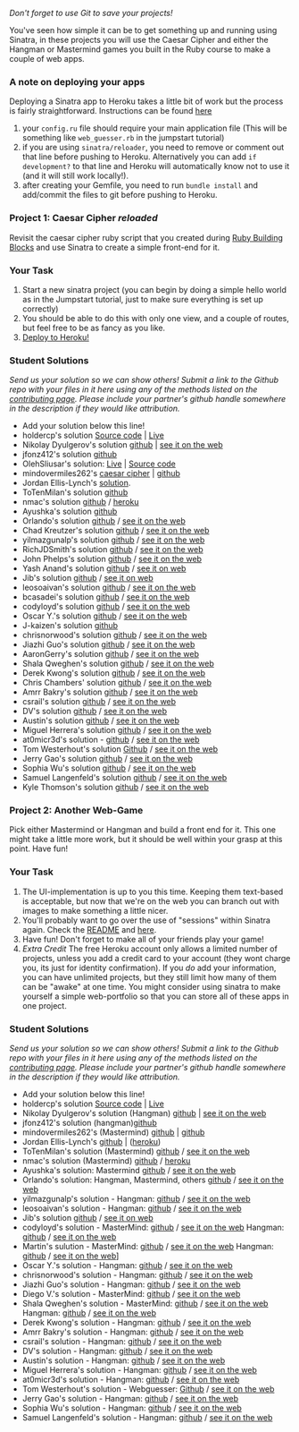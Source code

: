 *Don't forget to use Git to save your projects!*

You've seen how simple it can be to get something up and running using Sinatra, in these projects you will use the Caesar Cipher and either the Hangman or Mastermind games you built in the Ruby course to make a couple of web apps.

### A note on deploying your apps
Deploying a Sinatra app to Heroku takes a little bit of work but the process is fairly straightforward. Instructions can be found [here](https://devcenter.heroku.com/articles/rack#sinatra)

1. your `config.ru` file should require your main application file (This will be something like `web_guesser.rb` in the jumpstart tutorial)
2. if you are using `sinatra/reloader`, you need to remove or comment out that line before pushing to Heroku.  Alternatively you can add `if development?` to that line and Heroku will automatically know not to use it (and it will still work locally!).
3. after creating your Gemfile, you need to run `bundle install` and add/commit the files to git before pushing to Heroku.

### Project 1: Caesar Cipher _reloaded_

Revisit the caesar cipher ruby script that you created during [Ruby Building Blocks](http://www.theodinproject.com/ruby-programming/building-blocks) and use Sinatra to create a simple front-end for it.

### Your Task

1. Start a new sinatra project (you can begin by doing a simple hello world as in the Jumpstart tutorial, just to make sure everything is set up correctly)
2. You should be able to do this with only one view, and a couple of routes, but feel free to be as fancy as you like.
3. [Deploy to Heroku!](https://devcenter.heroku.com/articles/rack#sinatra)

### Student Solutions

*Send us your solution so we can show others! Submit a link to the Github repo with your files in it here using any of the methods listed on the [contributing page](http://github.com/TheOdinProject/curriculum/blob/master/contributing.md).  Please include your partner's github handle somewhere in the description if they would like attribution.*

* Add your solution below this line!
* holdercp's solution [Source code](https://github.com/holdercp/caesar_cipher_sinatra) | [Live](https://glacial-falls-15610.herokuapp.com/)
* Nikolay Dyulgerov's solution [github](https://github.com/NicolayD/sinatra-odin) | [see it on the web](https://sinatra-odin.herokuapp.com/)
* jfonz412's solution [github](https://github.com/jfonz412/caesar_online)
* OlehSliusar's solution: [Live](https://caesar-cipher-reloaded-0.herokuapp.com/) | [Source code](https://github.com/OlehSliusar/caesar_cipher_reloaded)
* mindovermiles262's [caesar cipher](https://fast-citadel-19591.herokuapp.com/) | [github](https://github.com/mindovermiles262/caesar-cipher)
* Jordan Ellis-Lynch's [solution](https://blooming-ravine-82875.herokuapp.com/).
* ToTenMilan's solution [github](https://github.com/ToTenMilan/the_odin_project/tree/master/rails/sinatra/caesar_cipher)
* nmac's solution [github](https://github.com/nmacawile/sinatra_converted_projects) / [heroku](https://infinite-scrubland-80707.herokuapp.com/caesarcipher)
* Ayushka's solution [github](https://github.com/ayushkamadji/caesar_cipher)
* Orlando's solution [github](https://github.com/orlandodan14/Ruby-on-Rails/tree/master/Sinatra/caesar_cipher) / [see it on the web](https://sheltered-mountain-39747.herokuapp.com/caesar_cipher.erb)
* Chad Kreutzer's solution [github](https://github.com/ChadKreutzer/sinatra_cipher) / [see it on the web](https://salty-hamlet-78507.herokuapp.com/)
* yilmazgunalp's solution [github](https://github.com/yilmazgunalp/RoR/tree/master/Sinatra/caesar_chiper) / [see it on the web](https://gentle-everglades-11877.herokuapp.com/)
* RichJDSmith's solution [github](https://github.com/richjdsmith/sinatra_caeser) / [see it on the web](https://secret-shelf-31692.herokuapp.com)
* John Phelps's solution [github](https://github.com/jphelps413/odin-sinatra-caesar) / [see it on the web](https://jphelps413-sinatra-caesar.herokuapp.com/)
* Yash Anand's solution [github](https://github.com/yashanand1910/sinatra-project) / [see it on web](http://caesar-cipher2.herokuapp.com)
* Jib's solution [github](https://github.com/NuclearMachine/odin_rails/tree/master/sinatra_proj) / [see it on web](https://damp-plateau-50624.herokuapp.com/)
* leosoaivan's solution [github](https://github.com/leosoaivan/sinatra_cipher) / [see it on the web](https://morning-mesa-70245.herokuapp.com/)
* bcasadei's solution [github](https://github.com/bcasadei/caesar_cipher_reloaded) / [see it on the web](https://caesar-cipher-reloaded.herokuapp.com/)
* codyloyd's solution [github](https://github.com/codyloyd/sinatra-translator) / [see it on the web](https://cryptic-reaches-55962.herokuapp.com/)
* Oscar Y.'s solution [github](https://github.com/mysteryihs/caesar_cipher) / [see it on the web](https://dry-retreat-16146.herokuapp.com/)
* J-kaizen's solution [github](https://github.com/J-kaizen/TheOdinProject/tree/master/Rails/sinatra)
* chrisnorwood's solution [github](https://github.com/chrisnorwood/caesar-web) / [see it on the web](https://sinatra-caesar-cipher.herokuapp.com/)
* Jiazhi Guo's solution [github](https://github.com/jerrykuo7727/caesar_cipher) / [see it on the web](https://caesar-cipher-by-jiazhi.herokuapp.com/)
* AaronGerry's solution [github](https://github.com/AaronGerry/web_guesser) / [see it on the web](https://hidden-taiga-21991.herokuapp.com/)
* Shala Qweghen's solution [github](https://github.com/ShalaQweghen/ceasar_cipher) / [see it on the web](https://dry-refuge-52478.herokuapp.com/)
* Derek Kwong's solution [github](https://github.com/dckwong/CaesarCipher) / [see it on the web](https://caesarcipherapp.herokuapp.com/)
* Chris Chambers' solution [github](https://github.com/chrisgchambers/caesar_cipher) / [see it on the web](https://salty-beach-27561.herokuapp.com/)
* Amrr Bakry's solution [github](https://github.com/Amrrbakry/rails_the_odin_project/tree/master/ceasar_cipher) / [see it on the web](https://calm-wave-18087.herokuapp.com/)
* csrail's solution [github](https://github.com/csrail/caesar-cipher-sinatra) / [see it on the web](https://csrail-caesar-cipher.herokuapp.com/)
* DV's solution [github](https://github.com/dvislearning/caesar_cipher/tree/master/lib) / [see it on the web](https://quiet-cove-96544.herokuapp.com/)
* Austin's solution [github](https://github.com/CouchofTomato/ceasar_cipher_sinatra) / [see it on the web](https://couch-cipher.herokuapp.com/)
* Miguel Herrera's solution [github](https://github.com/migueloherrera/sinatra-projects) / [see it on the web](https://floating-meadow-84284.herokuapp.com/caesar_cipher)
* at0micr3d's solution - [github](https://github.com/at0micr3d/sinatra-caesar-cipher) / [see it on the web](https://pure-tundra-73618.herokuapp.com/)
* Tom Westerhout's solution [Github](https://github.com/Westw00d/Caesar-Cipher) / [see it on the web](http://thawing-headland-68994.herokuapp.com/)
* Jerry Gao's solution [github](https://github.com/blackwright/odin/tree/master/sinatra_caesar_cipher) / [see it on the web](https://caesar-cipher-sinatra.herokuapp.com/)
* Sophia Wu's solution [github](https://github.com/SophiaLWu/sinatra-caesar-cipher) / [see it on the web](https://shielded-temple-74302.herokuapp.com/)
* Samuel Langenfeld's solution [github](https://github.com/SamuelLangenfeld/sinatra_caesar_cipher) / [see it on the web](http://langenfeld-caesar-cipher.herokuapp.com/)
* Kyle Thomson's solution [github](https://github.com/idynkydnk/caesar_cipher) / [see it on the web](https://caesar-cipher-kyle.herokuapp.com)

### Project 2: Another Web-Game

Pick either Mastermind or Hangman and build a front end for it.  This one might take a little more work, but it should be well within your grasp at this point.  Have fun!

### Your Task

1. The UI-implementation is up to you this time.  Keeping them text-based is acceptable, but now that we're on the web you can branch out with images to make something a little nicer.
2. You'll probably want to go over the use of "sessions" within Sinatra again.  Check the [README](http://www.sinatrarb.com/intro.html#Using%20Sessions) and [here](https://learn.co/lessons/sinatra-mechanics-of-sessions-readme).
3. Have fun!  Don't forget to make all of your friends play your game!
4. _Extra Credit_ The free Heroku account only allows a limited number of projects, unless you add a credit card to your account (they wont charge you, its just for identity confirmation). If you _do_ add your information, you can have unlimited projects, but they still limit how many of them can be "awake" at one time. You might consider using sinatra to make yourself a simple web-portfolio so that you can store all of these apps in one project.

### Student Solutions

*Send us your solution so we can show others! Submit a link to the Github repo with your files in it here using any of the methods listed on the [contributing page](http://github.com/TheOdinProject/curriculum/blob/master/contributing.md).  Please include your partner's github handle somewhere in the description if they would like attribution.*

* Add your solution below this line!
* holdercp's solution [Source code](https://github.com/holdercp/hangman-sinatra) | [Live](https://thawing-cliffs-47023.herokuapp.com/)
* Nikolay Dyulgerov's solution (Hangman) [github](https://github.com/NicolayD/sinatra-odin) | [see it on the web](https://sinatra-odin.herokuapp.com/)
* jfonz412's solution (hangman)[github](https://github.com/jfonz412/hangman_online)
* mindovermiles262's (Mastermind) [github](https://rocky-tor-31467.herokuapp.com/) | [github](https://github.com/mindovermiles262/mastermind)
* Jordan Ellis-Lynch's [github](https://github.com/jordy-el/sinatra_hangman) | ([heroku](https://floating-mountain-38019.herokuapp.com/))
* ToTenMilan's solution (Mastermind) [github](https://github.com/ToTenMilan/the_odin_project/tree/master/rails/sinatra/mastermind) / [see it on the web](http://mastermindbymilan.herokuapp.com)
* nmac's solution (Mastermind) [github](https://github.com/nmacawile/sinatra_converted_projects) / [heroku](https://infinite-scrubland-80707.herokuapp.com/mastermind)
* Ayushka's solution: Mastermind [github](https://github.com/ayushkamadji/master_mind_sinatra) / [see it on the web](https://afternoon-escarpment-72597.herokuapp.com/)
* Orlando's solution: Hangman, Mastermind, others [github](https://github.com/orlandodan14/Ruby-on-Rails/tree/master/Sinatra/web_portafolio) / [see it on the web](https://sheltered-mountain-39747.herokuapp.com/)
* yilmazgunalp's solution - Hangman: [github](https://github.com/yilmazgunalp/RoR/tree/master/hangman) / [see it on the web](https://hidden-hamlet-76819.herokuapp.com/)
* leosoaivan's solution - Hangman: [github](https://github.com/leosoaivan/sinatra_hangman) / [see it on the web](https://fierce-island-53975.herokuapp.com/)
* Jib's solution [github](https://github.com/NuclearMachine/odin_rails/tree/master/sinatra_proj) / [see it on web](https://damp-plateau-50624.herokuapp.com/)
* codyloyd's solution - MasterMind: [github](https://github.com/codyloyd/sinatra-codebreaker) / [see it on the web](https://crafty-breaker-4567.herokuapp.com/) Hangman: [github](https://github.com/codyloyd/hangman) / [see it on the web](https://subtle-wording-4567.herokuapp.com/)
* Martin's sulution - MasterMind: [github](https://github.com/mtsafer/MasterMind-Online) / [see it on the web](https://cryptic-caverns-91319.herokuapp.com) Hangman: [github](https://github.com/mtsafer/hangman-online) / [see it on the web](https://stormy-shelf-89128.herokuapp.com)]
* Oscar Y.'s solution - Hangman: [github](https://github.com/mysteryihs/hangman/) / [see it on the web](https://radiant-earth-86956.herokuapp.com/)
* chrisnorwood's solution - Hangman: [github](https://github.com/chrisnorwood/wordguess-web) / [see it on the web](https://sinatra-guessing-game.herokuapp.com/)
* Jiazhi Guo's solution - Hangman: [github](https://github.com/jerrykuo7727/hangman) / [see it on the web](https://hangman-by-jiazhi.herokuapp.com/)
* Diego V.'s solution - MasterMind: [github](https://github.com/Dieblax/mastermind-sinatra) / [see it on the web](https://mastermindforvikings.herokuapp.com/)
* Shala Qweghen's solution - MasterMind: [github](https://github.com/ShalaQweghen/another_web_game) / [see it on the web](https://warm-hamlet-61859.herokuapp.com/) Hangman: [github](https://github.com/ShalaQweghen/web_game) / [see it on the web](https://evening-fortress-95446.herokuapp.com/)
* Derek Kwong's solution - Hangman: [github](https://github.com/dckwong/Hangman) / [see it on the web](https://dkhangman.herokuapp.com/)
* Amrr Bakry's solution - Hangman: [github](https://github.com/Amrrbakry/rails_the_odin_project/tree/master/sinatra_hangman) / [see it on the web](https://polar-brushlands-32644.herokuapp.com/)
* csrail's solution - Hangman: [github](https://github.com/csrail/hangman-sinatra) / [see it on the web](https://csrail-hangman.herokuapp.com/)
* DV's solution - Hangman: [github](https://github.com/dvislearning/hangman_sinatra) / [see it on the web](https://secret-escarpment-36246.herokuapp.com/)
* Austin's solution - Hangman: [github](https://github.com/CouchofTomato/hangman_sinatra) / [see it on the web](https://couch-hangman.herokuapp.com/)
* Miguel Herrera's solution - Hangman: [github](https://github.com/migueloherrera/sinatra-projects) / [see it on the web](https://floating-meadow-84284.herokuapp.com/hangman)
* at0micr3d's solution - Hangman: [github](https://github.com/at0micr3d/interrobang-man) / [see it on the web](https://sheltered-scrubland-38921.herokuapp.com/)
* Tom Westerhout's solution - Webguesser: [Github](https://github.com/Westw00d/Web-Guesser) / [see it on the web](http://shrouded-waters-66767.herokuapp.com/)
* Jerry Gao's solution - Hangman: [github](https://blackwright-hangman.herokuapp.com/) / [see it on the web](https://github.com/blackwright/odin/tree/master/sinatra_hangman)
* Sophia Wu's solution - Hangman: [github](https://github.com/SophiaLWu/sinatra-hangman) / [see it on the web](https://shielded-lowlands-85300.herokuapp.com/)
* Samuel Langenfeld's solution - Hangman: [github](https://github.com/SamuelLangenfeld/sinatra_hangman) / [see it on the web](http://langenfeld-hangman.herokuapp.com/)
